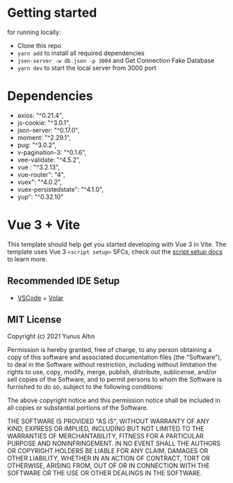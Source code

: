 # Getting started

for running locally:

- Clone this repo
- `yarn add` to install all required dependencies
- `json-server -w db.json -p 3004` and Get Connection Fake Database
- `yarn dev` to start the local server from 3000 port

# Dependencies

- axios: "^0.21.4",
- js-cookie: "^3.0.1",
- json-server: "^0.17.0",
- moment: "^2.29.1",
- pug: "^3.0.2",
- v-pagination-3: "^0.1.6",
- vee-validate: "^4.5.2",
- vue : "^3.2.13",
- vue-router": "4",
- vuex": "^4.0.2",
- vuex-persistedstate": "^4.1.0",
- yup": "^0.32.10"

# Vue 3 + Vite

This template should help get you started developing with Vue 3 in Vite. The template uses Vue 3 `<script setup>` SFCs, check out the [script setup docs](https://v3.vuejs.org/api/sfc-script-setup.html#sfc-script-setup) to learn more.

## Recommended IDE Setup

- [VSCode](https://code.visualstudio.com/) + [Volar](https://marketplace.visualstudio.com/items?itemName=johnsoncodehk.volar)
    




## MIT License

Copyright (c) 2021 Yunus Altın

Permission is hereby granted, free of charge, to any person obtaining a copy
of this software and associated documentation files (the "Software"), to deal
in the Software without restriction, including without limitation the rights
to use, copy, modify, merge, publish, distribute, sublicense, and/or sell
copies of the Software, and to permit persons to whom the Software is
furnished to do so, subject to the following conditions:

The above copyright notice and this permission notice shall be included in all
copies or substantial portions of the Software.

THE SOFTWARE IS PROVIDED "AS IS", WITHOUT WARRANTY OF ANY KIND, EXPRESS OR
IMPLIED, INCLUDING BUT NOT LIMITED TO THE WARRANTIES OF MERCHANTABILITY,
FITNESS FOR A PARTICULAR PURPOSE AND NONINFRINGEMENT. IN NO EVENT SHALL THE
AUTHORS OR COPYRIGHT HOLDERS BE LIABLE FOR ANY CLAIM, DAMAGES OR OTHER
LIABILITY, WHETHER IN AN ACTION OF CONTRACT, TORT OR OTHERWISE, ARISING FROM,
OUT OF OR IN CONNECTION WITH THE SOFTWARE OR THE USE OR OTHER DEALINGS IN THE
SOFTWARE.
